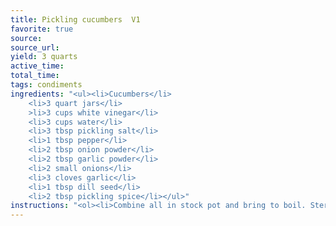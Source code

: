 ```yaml
---
title: Pickling cucumbers  V1
favorite: true
source: 
source_url: 
yield: 3 quarts 
active_time: 
total_time: 
tags: condiments
ingredients: "<ul><li>Cucumbers</li>
	<li>3 quart jars</li>
	>li>3 cups white vinegar</li>
	<li>3 cups water</li>
	<li>3 tbsp pickling salt</li>
	<li>1 tbsp pepper</li>
	<li>2 tbsp onion powder</li>
	<li>2 tbsp garlic powder</li>
	<li>2 small onions</li>
	<li>3 cloves garlic</li>
	<li>1 tbsp dill seed</li>
	<li>2 tbsp pickling spice</li></ul>"
instructions: "<ol><li>Combine all in stock pot and bring to boil. Sterilize jars, fill with cucumbers, pour brine over cucumbers and can.</li></ol>"
---
```

